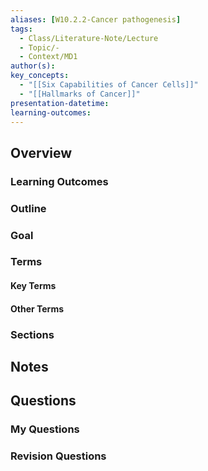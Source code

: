 ```yaml
---
aliases: [W10.2.2-Cancer pathogenesis]
tags:
  - Class/Literature-Note/Lecture
  - Topic/-
  - Context/MD1
author(s): 
key_concepts:
  - "[[Six Capabilities of Cancer Cells]]"
  - "[[Hallmarks of Cancer]]"
presentation-datetime: 
learning-outcomes:
---
```



## Overview
### Learning Outcomes

### Outline

### Goal

### Terms
#### Key Terms

#### Other Terms

### Sections


## Notes


## Questions

### My Questions
### Revision Questions




